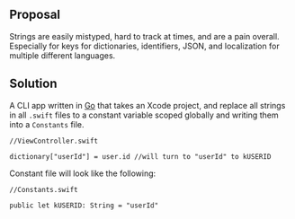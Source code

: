 ## Proposal
Strings are easily mistyped, hard to track at times, and are a pain overall. Especially for keys for dictionaries, identifiers, JSON, and localization for multiple different languages.

## Solution
A CLI app written in [Go](https://golang.org/) that takes an Xcode project, and replace all strings in all ```.swift``` files to a constant variable scoped globally and writing them into a ```Constants``` file. 

    //ViewController.swift

    dictionary["userId"] = user.id //will turn to "userId" to kUSERID

Constant file will look like the following:

    //Constants.swift

    public let kUSERID: String = "userId"

